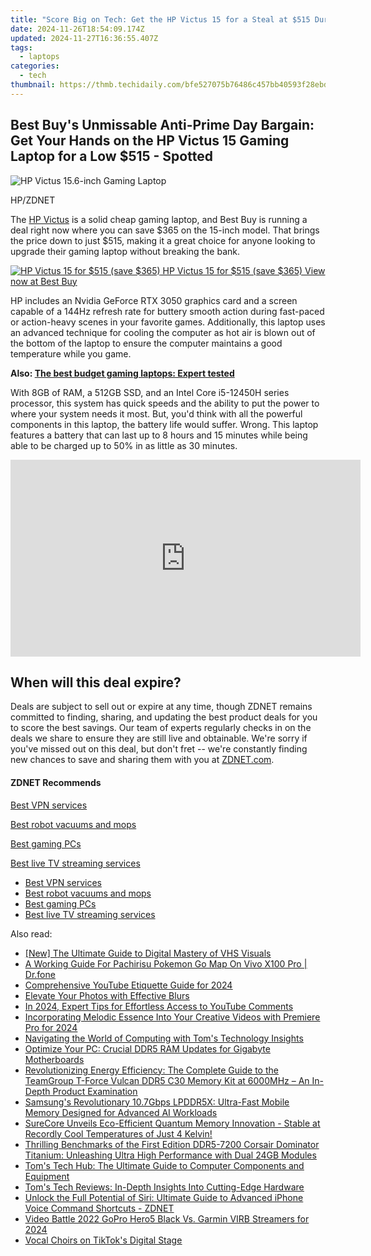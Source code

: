 ```yaml
---
title: "Score Big on Tech: Get the HP Victus 15 for a Steal at $515 During Best Buy's Premier Anti-Prime Sale Reviewed"
date: 2024-11-26T18:54:09.174Z
updated: 2024-11-27T16:36:55.407Z
tags:
  - laptops
categories:
  - tech
thumbnail: https://thmb.techidaily.com/bfe527075b76486c457bb40593f28ebdf4420fa39a7d079da9e7faa5dde71ba1.jpg
---
```


## Best Buy's Unmissable Anti-Prime Day Bargain: Get Your Hands on the HP Victus 15 Gaming Laptop for a Low $515 - Spotted

![HP Victus 15.6-inch Gaming Laptop](https://www.zdnet.com/a/img/resize/ef908b1397d11fee9b7e33613347c20525be41f3/2024/10/09/0dab5962-0dd7-466f-9bfa-3f23921f6af1/hp-victus-laptop-3.jpg?auto=webp&width=1280)

HP/ZDNET

The [HP Victus](https://shop-links.co/link/?url=https%3A%2F%2Fwww.bestbuy.com%2Fsite%2Fhp-victus-15-6-full-hd-144hz-gaming-laptop-intel-core-i5-8gb-memory-nvidia-geforce-rtx-3050-512gb-ssd-performance-blue%2F6570600.p%3FskuId%3D6570600&publisher_slug=itechdaily19598&exclusive=1) is a solid cheap gaming laptop, and Best Buy is running a deal right now where you can save $365 on the 15-inch model. That brings the price down to just $515, making it a great choice for anyone looking to upgrade their gaming laptop without breaking the bank. 

[![HP Victus 15 for $515 (save $365)](https://www.zdnet.com/a/img/resize/e22b5a507113c6b8db54535ca800445afb72cbcb/2024/10/09/ab9dbfb7-282c-4f86-b669-063b38c9d1b2/hp-victus-laptop.jpg?auto=webp&fit=crop&height=172.5&width=294) HP Victus 15 for $515 (save $365) View now at Best Buy](https://shop-links.co/link/?url=https%3A%2F%2Fwww.bestbuy.com%2Fsite%2Fhp-victus-15-6-full-hd-144hz-gaming-laptop-intel-core-i5-8gb-memory-nvidia-geforce-rtx-3050-512gb-ssd-performance-blue%2F6570600.p%3FskuId%3D6570600&publisher_slug=itechdaily19598&exclusive=1)

HP includes an Nvidia GeForce RTX 3050 graphics card and a screen capable of a 144Hz refresh rate for buttery smooth action during fast-paced or action-heavy scenes in your favorite games. Additionally, this laptop uses an advanced technique for cooling the computer as hot air is blown out of the bottom of the laptop to ensure the computer maintains a good temperature while you game.

**Also: [The best budget gaming laptops: Expert tested](https://www.zdnet.com/article/best-budget-gaming-laptop/)** 

With 8GB of RAM, a 512GB SSD, and an Intel Core i5-12450H series processor, this system has quick speeds and the ability to put the power to where your system needs it most. But, you'd think with all the powerful components in this laptop, the battery life would suffer. Wrong. This laptop features a battery that can last up to 8 hours and 15 minutes while being able to be charged up to 50% in as little as 30 minutes.

<!-- affiliate ads begin -->
<iframe width="560" height="315" src="https://www.youtube.com/embed/Lp78eFEGwVU?si=-4orJBLvJJrggCJ2&autoplay=1" title="YouTube video player" frameborder="0" allow="accelerometer; autoplay; clipboard-write; encrypted-media; gyroscope; picture-in-picture; web-share" referrerpolicy="strict-origin-when-cross-origin" allowfullscreen></iframe>
<!-- affiliate ads end -->

## When will this deal expire?

Deals are subject to sell out or expire at any time, though ZDNET remains committed to finding, sharing, and updating the best product deals for you to score the best savings. Our team of experts regularly checks in on the deals we share to ensure they are still live and obtainable. We're sorry if you've missed out on this deal, but don't fret -- we're constantly finding new chances to save and sharing them with you at [ZDNET.com](https://www.zdnet.com/). 

#### **ZDNET** Recommends

[Best VPN services](https://www.zdnet.com/article/best-vpn/ "Best VPN services")

[Best robot vacuums and mops](https://www.zdnet.com/article/best-robot-vacuum-mop/ "Best robot vacuums and mops")

[Best gaming PCs](https://www.zdnet.com/article/best-gaming-pc/ "Best gaming PCs")

[Best live TV streaming services](https://www.zdnet.com/article/best-live-tv-streaming-service/ "Best live TV streaming services")

* [Best VPN services](https://www.zdnet.com/article/best-vpn/ "Best VPN services")
* [Best robot vacuums and mops](https://www.zdnet.com/article/best-robot-vacuum-mop/ "Best robot vacuums and mops")
* [Best gaming PCs](https://www.zdnet.com/article/best-gaming-pc/ "Best gaming PCs")
* [Best live TV streaming services](https://www.zdnet.com/article/best-live-tv-streaming-service/ "Best live TV streaming services")

<ins class="adsbygoogle"
     style="display:block"
     data-ad-format="autorelaxed"
     data-ad-client="ca-pub-7571918770474297"
     data-ad-slot="1223367746"></ins>

<ins class="adsbygoogle"
     style="display:block"
     data-ad-client="ca-pub-7571918770474297"
     data-ad-slot="8358498916"
     data-ad-format="auto"
     data-full-width-responsive="true"></ins>

<span class="atpl-alsoreadstyle">Also read:</span>
<div><ul>
<li><a href="https://fox-glue.techidaily.com/new-the-ultimate-guide-to-digital-mastery-of-vhs-visuals/"><u>[New] The Ultimate Guide to Digital Mastery of VHS Visuals</u></a></li>
<li><a href="https://change-location.techidaily.com/a-working-guide-for-pachirisu-pokemon-go-map-on-vivo-x100-pro-drfone-by-drfone-virtual-android/"><u>A Working Guide For Pachirisu Pokemon Go Map On Vivo X100 Pro | Dr.fone</u></a></li>
<li><a href="https://youtube-lab.techidaily.com/ehensive-youtube-etiquette-guide-for-2024/"><u>Comprehensive YouTube Etiquette Guide for 2024</u></a></li>
<li><a href="https://extra-information.techidaily.com/elevate-your-photos-with-effective-blurs/"><u>Elevate Your Photos with Effective Blurs</u></a></li>
<li><a href="https://some-knowledge.techidaily.com/in-2024-expert-tips-for-effortless-access-to-youtube-comments/"><u>In 2024, Expert Tips for Effortless Access to YouTube Comments</u></a></li>
<li><a href="https://some-techniques.techidaily.com/incorporating-melodic-essence-into-your-creative-videos-with-premiere-pro-for-2024/"><u>Incorporating Melodic Essence Into Your Creative Videos with Premiere Pro for 2024</u></a></li>
<li><a href="https://hardware-reviews.techidaily.com/navigating-the-world-of-computing-with-toms-technology-insights/"><u>Navigating the World of Computing with Tom's Technology Insights</u></a></li>
<li><a href="https://hardware-reviews.techidaily.com/optimize-your-pc-crucial-ddr5-ram-updates-for-gigabyte-motherboards/"><u>Optimize Your PC: Crucial DDR5 RAM Updates for Gigabyte Motherboards</u></a></li>
<li><a href="https://hardware-reviews.techidaily.com/revolutionizing-energy-efficiency-the-complete-guide-to-the-teamgroup-t-force-vulcan-ddr5-c30-memory-kit-at-6000mhz-an-in-depth-product-examination/"><u>Revolutionizing Energy Efficiency: The Complete Guide to the TeamGroup T-Force Vulcan DDR5 C30 Memory Kit at 6000MHz – An In-Depth Product Examination</u></a></li>
<li><a href="https://hardware-reviews.techidaily.com/samsungs-revolutionary-107gbps-lpddr5x-ultra-fast-mobile-memory-designed-for-advanced-ai-workloads/"><u>Samsung's Revolutionary 10.7Gbps LPDDR5X: Ultra-Fast Mobile Memory Designed for Advanced AI Workloads</u></a></li>
<li><a href="https://hardware-reviews.techidaily.com/1723964497718-surecore-unveils-eco-efficient-quantum-memory-innovation-stable-at-recordly-cool-temperatures-of-just-4-kelvin/"><u>SureCore Unveils Eco-Efficient Quantum Memory Innovation - Stable at Recordly Cool Temperatures of Just 4 Kelvin!</u></a></li>
<li><a href="https://hardware-reviews.techidaily.com/thrilling-benchmarks-of-the-first-edition-ddr5-7200-corsair-dominator-titanium-unleashing-ultra-high-performance-with-dual-24gb-modules/"><u>Thrilling Benchmarks of the First Edition DDR5-7200 Corsair Dominator Titanium: Unleashing Ultra High Performance with Dual 24GB Modules</u></a></li>
<li><a href="https://hardware-reviews.techidaily.com/toms-tech-hub-the-ultimate-guide-to-computer-components-and-equipment/"><u>Tom's Tech Hub: The Ultimate Guide to Computer Components and Equipment</u></a></li>
<li><a href="https://hardware-reviews.techidaily.com/toms-tech-reviews-in-depth-insights-into-cutting-edge-hardware/"><u>Tom's Tech Reviews: In-Depth Insights Into Cutting-Edge Hardware</u></a></li>
<li><a href="https://technical-tips.techidaily.com/unlock-the-full-potential-of-siri-ultimate-guide-to-advanced-iphone-voice-command-shortcuts-zdnet/"><u>Unlock the Full Potential of Siri: Ultimate Guide to Advanced iPhone Voice Command Shortcuts - ZDNET</u></a></li>
<li><a href="https://fox-glue.techidaily.com/video-battle-2022-gopro-hero5-black-vs-garmin-virb-streamers-for-2024/"><u>Video Battle 2022 GoPro Hero5 Black Vs. Garmin VIRB Streamers for 2024</u></a></li>
<li><a href="https://tiktok-video-recordings.techidaily.com/vocal-choirs-on-tiktoks-digital-stage/"><u>Vocal Choirs on TikTok's Digital Stage</u></a></li>
</ul></div>

